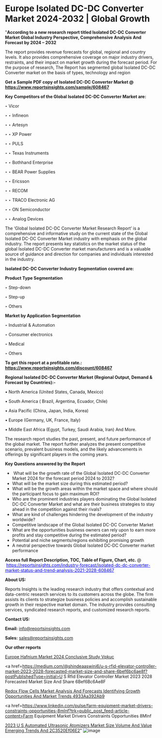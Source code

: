 # Europe Isolated DC-DC Converter Market 2024-2032 | Global Growth

"<strong>According to a new research report titled Isolated DC-DC Converter Market Global Industry Perspective, Comprehensive Analysis And Forecast by 2024 – 2032</strong>

The report provides revenue forecasts for global, regional and country levels. It also provides comprehensive coverage on major industry drivers, restraints, and their impact on market growth during the forecast period. For the purpose of research, The Report has segmented global Isolated DC-DC Converter market on the basis of types, technology and region

<strong>Get a Sample PDF copy of Isolated DC-DC Converter Market </strong><strong>@<a href=https://www.reportsinsights.com/sample/608467 style=color:#0000ff;> https://www.reportsinsights.com/sample/608467</a></strong></font>

<strong>Key Competitors of the Global Isolated DC-DC Converter Market are:</strong>

‣ Vicor

‣ 
‣ Infineon

‣ 
‣ Artesyn

‣ 
‣ XP Power

‣ 
‣ PULS

‣ 
‣ Texas Instruments

‣ 
‣ Bothhand Enterprise

‣ 
‣ BEAR Power Supplies

‣ 
‣ Ericsson

‣ 
‣ RECOM

‣ 
‣ TRACO Electronic AG

‣ 
‣ ON Semiconductor

‣ 
‣ Analog Devices

The ‘Global Isolated DC-DC Converter Market Research Report’ is a comprehensive and informative study on the current state of the Global Isolated DC-DC Converter Market industry with emphasis on the global industry. The report presents key statistics on the market status of the global Isolated DC-DC Converter market manufacturers and is a valuable source of guidance and direction for companies and individuals interested in the industry.

<strong>Isolated DC-DC Converter Industry Segmentation covered are:</strong>

<strong>Product Type Segmentation</strong>

‣    Step-down

‣ Step-up

‣ Others

<strong>Market by Application Segmentation</strong>

‣   Industrial & Automation

‣ Consumer electronics

‣ Medical

‣ Others

<strong>To get this report at a profitable rate.: <a href=https://www.reportsinsights.com/discount/608467 style=color:#0000ff;>https://www.reportsinsights.com/discount/608467</a></strong></font>

<strong>Regional Isolated DC-DC Converter Market (Regional Output, Demand &amp; Forecast by Countries):-</strong>

• North America (United States, Canada, Mexico)

• South America ( Brazil, Argentina, Ecuador, Chile)

• Asia Pacific (China, Japan, India, Korea)

• Europe (Germany, UK, France, Italy)

• Middle East Africa (Egypt, Turkey, Saudi Arabia, Iran) And More.

The research report studies the past, present, and future performance of the global market. The report further analyzes the present competitive scenario, prevalent business models, and the likely advancements in offerings by significant players in the coming years.

<strong>Key Questions answered by the Report</strong>
<ul>
  <li> What will be the growth rate of the Global Isolated DC-DC Converter Market 2024 for the forecast period 2024 to 2032?</li>
  <li>What will be the market size during this estimated period?</li>
  <li>What will be the growth areas within the market space and where should the participant focus to gain maximum ROI?</li>
  <li>Who are the prominent industries players dominating the Global Isolated DC-DC Converter Market and what are their business strategies to stay ahead in the competition against their rivals?</li>
  <li>What are kind of challenges hindering the development of the industry worldwide?</li>
  <li>Competitive landscape of the Global Isolated DC-DC Converter Market</li>
  <li>What are the opportunities business owners can rely upon to earn more profits and stay competitive during the estimated period?</li>
  <li>Potential and niche segments/regions exhibiting promising growth</li>
  <li>A neutral perspective towards Global Isolated DC-DC Converter market performance</li>
</ul>
<strong>Access full Report Description, TOC, Table of Figure, Chart, etc. </strong>@  <a href=https://reportsinsights.com/industry-forecast/isolated-dc-dc-converter-market-status-and-trend-analysis-2021-2028-608467 style=color:#0000ff;>https://reportsinsights.com/industry-forecast/isolated-dc-dc-converter-market-status-and-trend-analysis-2021-2028-608467</a></font>

<strong><strong>About US</strong>:</strong>

Reports Insights is the leading research industry that offers contextual and data-centric research services to its customers across the globe. The firm assists its clients to strategize business policies and accomplish sustainable growth in their respective market domain. The industry provides consulting services, syndicated research reports, and customized research reports.

<strong>Contact US:</strong>

<p class=""""><b>Email:</b> <a href=mailto:info@reportsinsights.com>info@reportsinsights.com</a></p>
<p class=""""><b>Sales:</b> <a href=mailto:sales@reportsinsights.com>sales@reportsinsights.com</a></p>

<strong>Our other reports</strong>

<a href=https://www.linkedin.com/pulse/europe-hafnium-market-2024-conclusive-study-vpkuc/>Europe Hafnium Market 2024 Conclusive Study Vpkuc</a>

<a href=https://medium.com/@shindeaaswini6/u-s-rfid-elevator-controller-market-2023-2028-forecasted-market-size-and-share-6bef6bc6ae8f?postPublishedType=initial>U S Rfid Elevator Controller Market 2023 2028 Forecasted Market Size And Share 6Bef6Bc6Ae8F</a>

<a href=https://medium.com/@reportinsights.ja/redox-flow-cells-market-analysis-and-forecasts-identifying-growth-opportunities-and-market-trends-4933aa392ab9>Redox Flow Cells Market Analysis And Forecasts Identifying Growth Opportunities And Market Trends 4933Aa392Ab9</a>

<a href=https://www.linkedin.com/pulse/farm-equipment-market-drivers-constraints-opportunities-8mlnf?trk=public_post_feed-article-content>Farm Equipment Market Drivers Constraints Opportunities 8Mlnf</a>

<a href=https://medium.com/@nadeemkazi0003/2023-u-s-automated-ultrasonic-atomizers-market-size-volume-and-value-emerging-trends-and-2c3520ef06e2>2023 U S Automated Ultrasonic Atomizers Market Size Volume And Value Emerging Trends And 2C3520Ef06E2</a>"
![image](https://github.com/Reportsinsights123/RIgrowth/assets/158415881/abdb6f5b-92ce-4905-b481-84e428237d0b)
